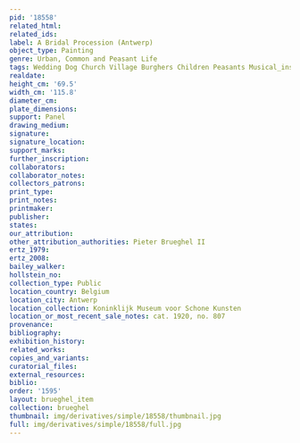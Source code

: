 ```yaml
---
pid: '18558'
related_html: 
related_ids: 
label: A Bridal Procession (Antwerp)
object_type: Painting
genre: Urban, Common and Peasant Life
tags: Wedding Dog Church Village Burghers Children Peasants Musical_instruments
realdate: 
height_cm: '69.5'
width_cm: '115.8'
diameter_cm: 
plate_dimensions: 
support: Panel
drawing_medium: 
signature: 
signature_location: 
support_marks: 
further_inscription: 
collaborators: 
collaborator_notes: 
collectors_patrons: 
print_type: 
print_notes: 
printmaker: 
publisher: 
states: 
our_attribution: 
other_attribution_authorities: Pieter Brueghel II
ertz_1979: 
ertz_2008: 
bailey_walker: 
hollstein_no: 
collection_type: Public
location_country: Belgium
location_city: Antwerp
location_collection: Koninklijk Museum voor Schone Kunsten
location_or_most_recent_sale_notes: cat. 1920, no. 807
provenance: 
bibliography: 
exhibition_history: 
related_works: 
copies_and_variants: 
curatorial_files: 
external_resources: 
biblio: 
order: '1595'
layout: brueghel_item
collection: brueghel
thumbnail: img/derivatives/simple/18558/thumbnail.jpg
full: img/derivatives/simple/18558/full.jpg
---
```

